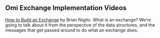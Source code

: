 ## Omi Exchange Implementation Videos

[How to Build an Exchange](https://www.janestreet.com/tech-talks/building-an-exchange) by Brian Nigito.  What is an exchange? We’re going to talk about it from the perspective of the data structures, and the messages that get passed around to do what an exchange does.

